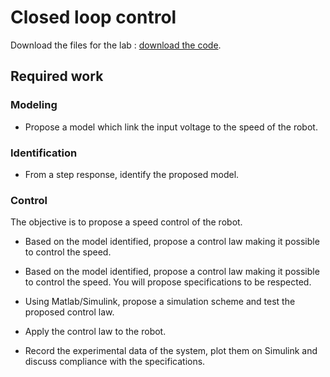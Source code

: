 # Closed loop control

Download the files for the lab : [download the code](/Programmes/ControlRobotESP.zip). 

## Required work 

### Modeling

- Propose a model which link the input voltage to the speed of the robot.

### Identification

- From a step response, identify the proposed model.

### Control 

The objective is to propose a speed control of the robot. 

- Based on the model identified, propose a control law making it possible to control the speed. 
- Based on the model identified, propose a control law making it possible to control the speed. You will propose specifications to be respected. 

- Using Matlab/Simulink, propose a simulation scheme and test the proposed control law.
- Apply the control law to the robot.
- Record the experimental data of the system, plot them on Simulink and discuss compliance with the specifications.